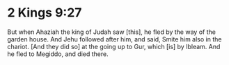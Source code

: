 # 2 Kings 9:27

But when Ahaziah the king of Judah saw [this], he fled by the way of the garden house. And Jehu followed after him, and said, Smite him also in the chariot. [And they did so] at the going up to Gur, which [is] by Ibleam. And he fled to Megiddo, and died there.